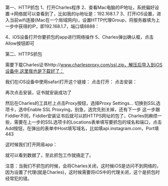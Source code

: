 第一、HTTP抓包
1、打开Charles程序
2、查看Mac电脑的IP地址，系统偏好设置->网络就可以查看到了，比如我的ip地址是：192.168.1.7
3、打开iOS设置，进入当前wifi连接(Mac在一个局域网内)，设置HTTP代理Group，将服务器填为上一步中获得的IP，即192.168.1.7，端口填8888：


4、iOS设备打开你要抓包的app进行网络操作
5、Charles弹出确认框，点击Allow按钮即可

第二、HTTPS抓包

需要下载Charles证书http://www.charlesproxy.com/ssl.zip，解压后导入到iOS设备中,这里我也是下载好了：

我们在iOS设备中使用safari打开这个链接：
    点击打开：    点击安装：

再次点击安装，证书就安装成功了

然后在Charles的工具栏上点击Proxy按钮，选择Proxy Settings…
切换到SSL选项卡，选中Enable SSL Proxying，别急，选完先别关掉，还有下一步
这一步跟Fiddler不同，Fiddler安装证书后就可以抓HTTPS网址的包了，Charles则麻烦一些，需要在上一步的SSL选项卡的Locations表单填写要抓包的域名和端口，点击Add按钮，在弹出的表单中Host填写域名，比如填api.instagram.com，Port填443

这时候我们打开网易app：


就可以看到数据了，至此抓包工作就搞定了。

注意：当我们不抓包的时候，会将Charles关闭，这时候iOS是访问不到网络的，因为设置了代理(就是Charles)，这时候需要将iOS中的代理关闭，这个是抓包时经常犯的错。
